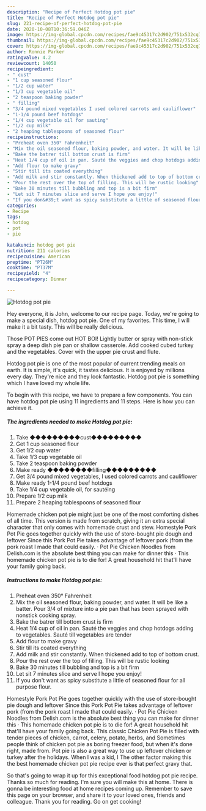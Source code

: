 ```yaml
---
description: "Recipe of Perfect Hotdog pot pie"
title: "Recipe of Perfect Hotdog pot pie"
slug: 221-recipe-of-perfect-hotdog-pot-pie
date: 2020-10-08T10:36:59.046Z
image: https://img-global.cpcdn.com/recipes/fae9c45317c2d902/751x532cq70/hotdog-pot-pie-recipe-main-photo.jpg
thumbnail: https://img-global.cpcdn.com/recipes/fae9c45317c2d902/751x532cq70/hotdog-pot-pie-recipe-main-photo.jpg
cover: https://img-global.cpcdn.com/recipes/fae9c45317c2d902/751x532cq70/hotdog-pot-pie-recipe-main-photo.jpg
author: Ronnie Parker
ratingvalue: 4.2
reviewcount: 14050
recipeingredient:
- " cust"
- "1 cup seasoned flour"
- "1/2 cup water"
- "1/3 cup vegetable oil"
- "2 teaspoon baking powder"
- " filling"
- "3/4 pound mixed vegetables I used colored carrots and cauliflower"
- "1-1/4 pound beef hotdogs"
- "1/4 cup vegetable oil for sauting"
- "1/2 cup milk"
- "2 heaping tablespoons of seasoned flour"
recipeinstructions:
- "Preheat oven 350° Fahrenheit"
- "Mix the oil seasoned flour, baking powder, and water. It will be like a batter. Pour 3/4 of mixture into a pie pan that has been sprayed with nonstick cooking spray."
- "Bake the batrer till bottom crust is firm"
- "Heat 1/4 cup of oil in pan. Sauté the veggies and chop hotdogs adding to vegetables. Sauté till vegetables are tender"
- "Add flour to make gravy"
- "Stir till its coated everything"
- "Add milk and stir constantly. When thickened add to top of bottom crust."
- "Pour the rest over the top of filling. This will be rustic looking"
- "Bake 30 minutes till bubbling and top is a bit firm"
- "Let sit 7 minutes slice and serve I hope you enjoy!"
- "If you don&#39;t want as spicy substitute a little of seasoned flour for all purpose flour."
categories:
- Recipe
tags:
- hotdog
- pot
- pie

katakunci: hotdog pot pie 
nutrition: 211 calories
recipecuisine: American
preptime: "PT26M"
cooktime: "PT37M"
recipeyield: "4"
recipecategory: Dinner

---
```



![Hotdog pot pie](https://img-global.cpcdn.com/recipes/fae9c45317c2d902/751x532cq70/hotdog-pot-pie-recipe-main-photo.jpg)

Hey everyone, it is John, welcome to our recipe page. Today, we're going to make a special dish, hotdog pot pie. One of my favorites. This time, I will make it a bit tasty. This will be really delicious.

Those POT PIES come out HOT BOI! Lightly butter or spray with non-stick spray a deep dish pie pan or shallow casserole. Add cooked cubed turkey and the vegetables. Cover with the upper pie crust and flute.

Hotdog pot pie is one of the most popular of current trending meals on earth. It is simple, it's quick, it tastes delicious. It is enjoyed by millions every day. They're nice and they look fantastic. Hotdog pot pie is something which I have loved my whole life.


To begin with this recipe, we have to prepare a few components. You can have hotdog pot pie using 11 ingredients and 11 steps. Here is how you can achieve it.

<!--inarticleads1-->

##### The ingredients needed to make Hotdog pot pie:

1. Take  ◆◆◆◆◆◆◆◆◆cust◆◆◆◆◆◆◆◆◆
1. Get 1 cup seasoned flour
1. Get 1/2 cup water
1. Take 1/3 cup vegetable oil
1. Take 2 teaspoon baking powder
1. Make ready  ◆◆◆◆◆◆◆◆filling◆◆◆◆◆◆◆◆◆
1. Get 3/4 pound mixed vegetables, I used colored carrots and cauliflower
1. Make ready 1-1/4 pound beef hotdogs
1. Take 1/4 cup vegetable oil, for sautéing
1. Prepare 1/2 cup milk
1. Prepare 2 heaping tablespoons of seasoned flour


Homemade chicken pot pie might just be one of the most comforting dishes of all time. This version is made from scratch, giving it an extra special character that only comes with homemade crust and stew. Homestyle Pork Pot Pie goes together quickly with the use of store-bought pie dough and leftover Since this Pork Pot Pie takes advantage of leftover pork (from the pork roast I made that could easily. · Pot Pie Chicken Noodles from Delish.com is the absolute best thing you can make for dinner this · This homemade chicken pot pie is to die for! A great household hit that&#39;ll have your family going back. 

<!--inarticleads2-->

##### Instructions to make Hotdog pot pie:

1. Preheat oven 350° Fahrenheit
1. Mix the oil seasoned flour, baking powder, and water. It will be like a batter. Pour 3/4 of mixture into a pie pan that has been sprayed with nonstick cooking spray.
1. Bake the batrer till bottom crust is firm
1. Heat 1/4 cup of oil in pan. Sauté the veggies and chop hotdogs adding to vegetables. Sauté till vegetables are tender
1. Add flour to make gravy
1. Stir till its coated everything
1. Add milk and stir constantly. When thickened add to top of bottom crust.
1. Pour the rest over the top of filling. This will be rustic looking
1. Bake 30 minutes till bubbling and top is a bit firm
1. Let sit 7 minutes slice and serve I hope you enjoy!
1. If you don&#39;t want as spicy substitute a little of seasoned flour for all purpose flour.


Homestyle Pork Pot Pie goes together quickly with the use of store-bought pie dough and leftover Since this Pork Pot Pie takes advantage of leftover pork (from the pork roast I made that could easily. · Pot Pie Chicken Noodles from Delish.com is the absolute best thing you can make for dinner this · This homemade chicken pot pie is to die for! A great household hit that&#39;ll have your family going back. This classic Chicken Pot Pie is filled with tender pieces of chicken, carrot, celery, potato, herbs, and Sometimes people think of chicken pot pie as boring freezer food, but when it&#39;s done right, made from. Pot pie is also a great way to use up leftover chicken or turkey after the holidays. When I was a kid, I The other factor making this the best homemade chicken pot pie recipe ever is that perfect gravy that. 

So that's going to wrap it up for this exceptional food hotdog pot pie recipe. Thanks so much for reading. I'm sure you will make this at home. There is gonna be interesting food at home recipes coming up. Remember to save this page on your browser, and share it to your loved ones, friends and colleague. Thank you for reading. Go on get cooking!
